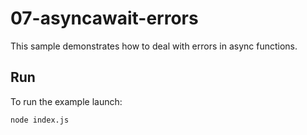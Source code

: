 # 07-asyncawait-errors

This sample demonstrates how to deal with errors in async functions.

## Run

To run the example launch:

```bash
node index.js
